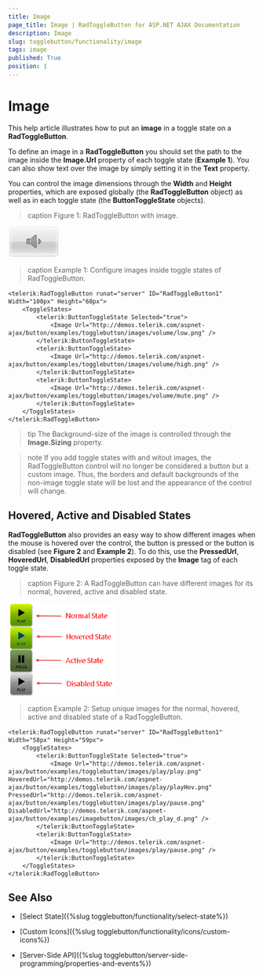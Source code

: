 ```yaml
---
title: Image
page_title: Image | RadToggleButton for ASP.NET AJAX Documentation
description: Image
slug: togglebutton/functionality/image
tags: image
published: True
position: 1
---
```


# Image

This help article illustrates how to put an **image** in a toggle state on a **RadToggleButton**.

To define an image in a **RadToggleButton** you should set the path to the image inside the **Image.Url** property of each toggle state (**Example 1**). You can also show text over the image by simply setting it in the **Text** property.

You can control the image dimensions through the **Width** and **Height** properties, which are exposed globally (the **RadToggleButton** object) as well as in each toggle state (the **ButtonToggleState** objects).

>caption Figure 1: RadToggleButton with image.

![RadToggleButton with image](images/toggle-button-image.png)

>caption Example 1: Configure images inside toggle states of RadToggleButton. 

````ASP.NET
<telerik:RadToggleButton runat="server" ID="RadToggleButton1" Width="100px" Height="60px">
	<ToggleStates>
		<telerik:ButtonToggleState Selected="true">
			<Image Url="http://demos.telerik.com/aspnet-ajax/button/examples/togglebutton/images/volume/low.png" />
		</telerik:ButtonToggleState>
		<telerik:ButtonToggleState>
			<Image Url="http://demos.telerik.com/aspnet-ajax/button/examples/togglebutton/images/volume/high.png" />
		</telerik:ButtonToggleState>
		<telerik:ButtonToggleState>
			<Image Url="http://demos.telerik.com/aspnet-ajax/button/examples/togglebutton/images/volume/mute.png" />
		</telerik:ButtonToggleState>
	</ToggleStates>
</telerik:RadToggleButton>
```` 

>tip The Background-size of the image is controlled through the **Image.Sizing** property.

>note If you add toggle states with and witout images, the RadToggleButton control will no longer be considered a button but a custom image. Thus, the borders and default backgrounds of the non-image toggle state will be lost and the appearance of the control will change.

## Hovered, Active and Disabled States

**RadToggleButton** also provides an easy way to show different images when the mouse is hovered over the control, the button is pressed or the button is disabled (see **Figure 2** and **Example 2**). To do this, use the **PressedUrl**, **HoveredUrl**, **DisabledUrl** properties exposed by the **Image** tag of each toggle state.

>caption Figure 2: A RadToggleButton can have different images for its normal, hovered, active and disabled state.

![RadToggleButton with image states](images/toggle-button-image-states.png)

>caption Example 2: Setup unique images for the normal, hovered, active and disabled state of a RadToggleButton.

````ASP.NET
<telerik:RadToggleButton runat="server" ID="RadToggleButton1" Width="58px" Height="59px">
	<ToggleStates>
		<telerik:ButtonToggleState Selected="true">
			<Image Url="http://demos.telerik.com/aspnet-ajax/button/examples/togglebutton/images/play/play.png" HoveredUrl="http://demos.telerik.com/aspnet-ajax/button/examples/togglebutton/images/play/playHov.png" PressedUrl="http://demos.telerik.com/aspnet-ajax/button/examples/togglebutton/images/play/pause.png" DisabledUrl="http://demos.telerik.com/aspnet-ajax/button/examples/imagebutton/images/cb_play_d.png" />
		</telerik:ButtonToggleState>
		<telerik:ButtonToggleState>
			<Image Url="http://demos.telerik.com/aspnet-ajax/button/examples/togglebutton/images/play/pause.png" />
		</telerik:ButtonToggleState>
	</ToggleStates>
</telerik:RadToggleButton>
````

## See Also

 * [Select State]({%slug togglebutton/functionality/select-state%})
 
 * [Custom Icons]({%slug togglebutton/functionality/icons/custom-icons%})
 
 * [Server-Side API]({%slug togglebutton/server-side-programming/properties-and-events%})


